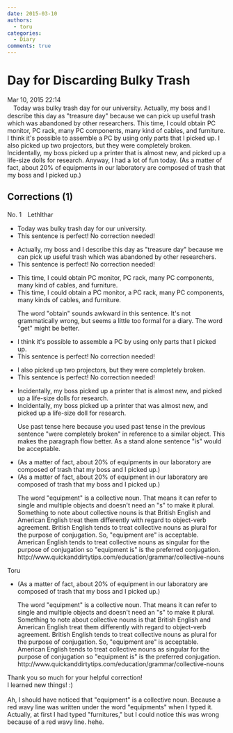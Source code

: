 ```yaml
---
date: 2015-03-10
authors:
  - toru
categories:
  - Diary
comments: true
---
```


# Day for Discarding Bulky Trash
<div class="date">Mar 10, 2015 22:14</div>
<div id="post"><div id="body_show_ori">
　Today was bulky trash day for our university. Actually, my boss and I describe this day as "treasure day" because we can pick up useful trash which was abandoned by other researchers. This time, I could obtain PC monitor, PC rack, many PC components, many kind of cables, and furniture. I think it's possible to assemble a PC by using only parts that I picked up. I also picked up two projectors, but they were completely broken. Incidentally, my boss picked up a printer that is almost new, and picked up a life-size dolls for research. Anyway, I had a lot of fun today. (As a matter of fact, about 20% of equipments in our laboratory are composed of trash that my boss and I picked up.)
</div></div>

<!-- more -->


## Corrections (1)
<div id="block"><div class="first_name"> No. 1　<span class="just_name">LethIthar</span></div><div id="block2">
<ul class="correction_field">
<li class="incorrect">Today was bulky trash day for our university.</li>
<li class="corrected perfect">This sentence is perfect! No correction needed!</li>
</ul>
<ul class="correction_field">
<li class="incorrect">Actually, my boss and I describe this day as "treasure day" because we can pick up useful trash which was abandoned by other researchers.</li>
<li class="corrected perfect">This sentence is perfect! No correction needed!</li>
</ul>
<ul class="correction_field">
<li class="incorrect">This time, I could obtain PC monitor, PC rack, many PC components, many kind of cables, and furniture.</li>
<li class="corrected correct">
This time, I could obtain <span class="f_blue">a </span>PC monitor, <span class="f_blue">a </span>PC rack, many PC components, many kind<span class="f_blue">s</span> of cables, and furniture.
<p class="correction_comment">The word "obtain" sounds awkward in this sentence. It's not grammatically wrong, but seems a little too formal for a diary. The word "get" might be better.</p>
</li>
</ul>
<ul class="correction_field">
<li class="incorrect">I think it's possible to assemble a PC by using only parts that I picked up.</li>
<li class="corrected perfect">This sentence is perfect! No correction needed!</li>
</ul>
<ul class="correction_field">
<li class="incorrect">I also picked up two projectors, but they were completely broken.</li>
<li class="corrected perfect">This sentence is perfect! No correction needed!</li>
</ul>
<ul class="correction_field">
<li class="incorrect">Incidentally, my boss picked up a printer that is almost new, and picked up a life-size dolls for research.</li>
<li class="corrected correct">
Incidentally, my boss picked up a printer that <span class="f_blue">was </span>almost new, and picked up a life-size doll for research.
<p class="correction_comment">Use past tense here because you used past tense in the previous sentence "were completely broken" in reference to a similar object. This makes the paragraph flow better. As a stand alone sentence "is" would be acceptable.</p>
</li>
</ul>
<ul class="correction_field">
<li class="incorrect">(As a matter of fact, about 20% of equipments in our laboratory are composed of trash that my boss and I picked up.)</li>
<li class="corrected correct">
(As a matter of fact, about 20% of equipment in our laboratory are composed of trash that my boss and I picked up.)
<p class="correction_comment">The word "equipment" is a collective noun. That means it can refer to single and multiple objects and doesn't need an "s" to make it plural. Something to note about collective nouns is that British English and American English treat them differently with regard to object-verb agreement. British English tends to treat collective nouns as plural for the purpose of conjugation. So, "equipment are" is acceptable. American English tends to treat collective nouns as singular for the purpose of conjugation so "equipment is" is the preferred conjugation. http://www.quickanddirtytips.com/education/grammar/collective-nouns</p>
</li>
</ul>
</div><div class="name"><span class="just_name">Toru</span><br><div class="quote_field"><ul class="correction_field">
<li class="corrected correct">
(As a matter of fact, about 20% of equipment in our laboratory are composed of trash that my boss and I picked up.)
<p class="correction_comment">
The word "equipment" is a collective noun. That means it can refer to single and multiple objects and doesn't need an "s" to make it plural. Something to note about collective nouns is that British English and American English treat them differently with regard to object-verb agreement. British English tends to treat collective nouns as plural for the purpose of conjugation. So, "equipment are" is acceptable. American English tends to treat collective nouns as singular for the purpose of conjugation so "equipment is" is the preferred conjugation. http://www.quickanddirtytips.com/education/grammar/collective-nouns
</p>
</li>
</ul></div>
Thank you so much for your helpful correction!<br/>I learned new things! :)  <br/><br/>Ah, I should have noticed that "equipment" is a collective noun. Because a red wavy line was written under the word "equipments" when I typed it. Actually, at first I had typed "furnitures," but I could notice this was wrong because of a red wavy line. hehe.
</div>
</div>
